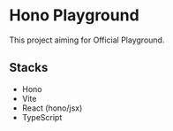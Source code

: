 # Hono Playground

This project aiming for Official Playground.

## Stacks

-   Hono
-   Vite
-   React (hono/jsx)
-   TypeScript
